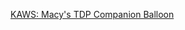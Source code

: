---
layout: post
wordpress_id: 1545
wordpress_url: http://noesbueno.com/archives/1545
date: '2012-10-26 17:36:12 -0500'
date_gmt: '2012-10-26 22:36:12 -0500'
body: |
  <p><a href="http://www.thehighdefinite.com/2012/10/kaws-macys-tdp-companion-balloon/">KAWS: Macy's TDP Companion Balloon</a></p>
---